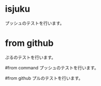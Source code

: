 # isjuku
プッシュのテストを行います。

# from github
ぷるのテストを行います。

#from command
プッシュのテストを行います。

#from github
プルのテストを行います。
